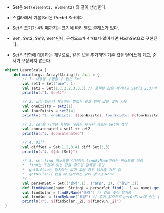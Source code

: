 - Set은  `Set(element1, element2)` 와 같이 생성한다.

- 스칼라에서 기본 Set은 Predef.Set이다.

- Set은 크기가 4일 때까지는 크기에 따라 별도 클래스가 있다.
- Set1, Set2, Set3, Set4인데, 구성요소가 4개보다 많아지면 HashSet으로 구현된다.

- Set은 집합에 대응하는 개념으로, 같은 값을 추가하면 기존 값을 덮어쓰게 되고, 순서가 보장되지 않는다.

```scala
object LearnScala {
	def main(args: Array[String]): Unit = {
		// 1. 내용을 수정할 수 없는 Set
		val set1 = Set("one", 1)
		val set2 = Set(1,2,2,2,3,3,3) // 중복된 값은 제거되고 Set(1,2,3)이 됨
		println(s"1. $set2")
		
		// 2. 값이 있는지 체크하는 방법은 괄호 안에 값을 넣어 사용
		val oneExists = set2(1)
		val fourExists = set2(4)
		println(s"2. oneExists: ${oenExists}, fourExists: ${fourExists}")
		
		// 3. set을 더하면 중복된 내용은 제거된 새로운 Set이 생성
		val concatenated = set1 ++ set2
		println(s"3. $concatenated")
		
		// 4. Diff
		val diffSet = Set(1,2,3,4) diff Set(2,3)
		println(s"4. ${diffSet}")
		
		/* 5. set.find 메소드를 이용하여 findByName이라는 메소드를 생성
		*  find는 조건에 맞는 값을 찾으면 검색을 중단
		*  getOrElse는 일치하는 값이 없을 경우 넘겨줄 기본 값
		*  getOrElse가 없을 때 일치하는 값이 없으면 None
		*/
		val personSet = Set(("솔라",1), ("문별", 2), ("휘인",3))
		def findByName(name: String) = personSet.find(_._1 == name).getOrElse(("화사",4))
		val findSolar = findByName("솔라") // 값을 찾아 넘겨줌
		val findSun = findByName("태양") // 값이 없으므로 getOrElse에 있는 값이 들어감
		println(s"5. ${findSolar._2}, ${findSun._2}")
}
```
